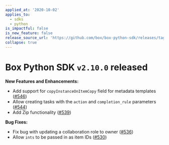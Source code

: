 ```yaml
---
applied_at: '2020-10-02'
applies_to:
  - sdks
  - python
is_impactful: false
is_new_feature: false
release_source_url: 'https://github.com/box/box-python-sdk/releases/tag/v2.10.0'
collapse: true
---
```


# Box Python SDK `v2.10.0` released

**New Features and Enhancements:**

- Add support for `copyInstanceOnItemCopy` field for metadata templates ([#546][1])
- Allow creating tasks with the `action` and `completion_rule` parameters ([#544][2])
- Add Zip functionality ([#539][3])

**Bug Fixes:**

- Fix bug with updating a collaboration role to owner ([#536][4])
- Allow `ints` to be passed in as item IDs ([#530][5])

[1]: https://github.com/box/box-ios-sdk/pull/546

[2]: https://github.com/box/box-ios-sdk/pull/544

[3]: https://github.com/box/box-ios-sdk/pull/539

[4]: https://github.com/box/box-ios-sdk/pull/536

[5]: https://github.com/box/box-ios-sdk/pull/530
